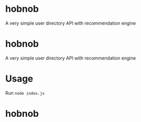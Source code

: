 # hobnob
A very simple user directory API with recommendation engine 
# hobnob
A very simple user directory API with recommendation engine
# Usage
Run `node index.js`
# hobnob

